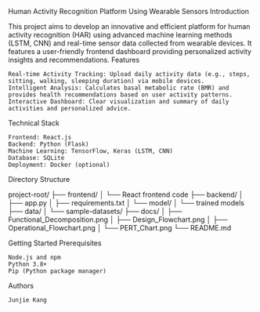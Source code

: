 Human Activity Recognition Platform Using Wearable Sensors
Introduction

This project aims to develop an innovative and efficient platform for human activity recognition (HAR) using advanced machine learning methods (LSTM, CNN) and real-time sensor data collected from wearable devices. It features a user-friendly frontend dashboard providing personalized activity insights and recommendations.
Features

    Real-time Activity Tracking: Upload daily activity data (e.g., steps, sitting, walking, sleeping duration) via mobile devices.
    Intelligent Analysis: Calculates basal metabolic rate (BMR) and provides health recommendations based on user activity patterns.
    Interactive Dashboard: Clear visualization and summary of daily activities and personalized advice.

Technical Stack

    Frontend: React.js
    Backend: Python (Flask)
    Machine Learning: TensorFlow, Keras (LSTM, CNN)
    Database: SQLite
    Deployment: Docker (optional)

Directory Structure

project-root/
├── frontend/
│   └── React frontend code
├── backend/
│   ├── app.py
│   ├── requirements.txt
│   └── model/
│       └── trained models
├── data/
│   └── sample-datasets/
├── docs/
│   ├── Functional_Decomposition.png
│   ├── Design_Flowchart.png
│   ├── Operational_Flowchart.png
│   └── PERT_Chart.png
└── README.md

Getting Started
Prerequisites

    Node.js and npm
    Python 3.8+
    Pip (Python package manager)



Authors

    Junjie Kang
